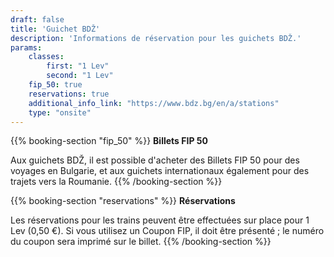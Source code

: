 ```yaml
---
draft: false
title: 'Guichet BDŽ'
description: 'Informations de réservation pour les guichets BDŽ.'
params:
    classes:
        first: "1 Lev"
        second: "1 Lev"
    fip_50: true
    reservations: true
    additional_info_link: "https://www.bdz.bg/en/a/stations"
    type: "onsite"
---
```


{{% booking-section "fip_50" %}}
**Billets FIP 50**

Aux guichets BDŽ, il est possible d'acheter des Billets FIP 50 pour des voyages en Bulgarie, et aux guichets internationaux également pour des trajets vers la Roumanie.
{{% /booking-section %}}

{{% booking-section "reservations" %}}
**Réservations**

Les réservations pour les trains peuvent être effectuées sur place pour 1 Lev (0,50 €). Si vous utilisez un Coupon FIP, il doit être présenté ; le numéro du coupon sera imprimé sur le billet.
{{% /booking-section %}}
